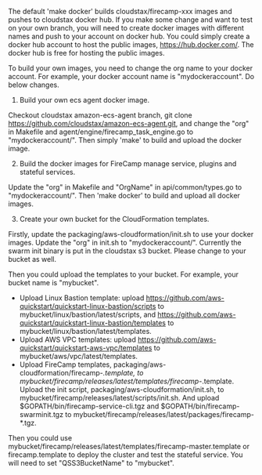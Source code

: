 The default 'make docker' builds cloudstax/firecamp-xxx images and pushes to cloudstax docker hub. If you make some change and want to test on your own branch, you will need to create docker images with different names and push to your account on docker hub. You could simply create a docker hub account to host the public images, https://hub.docker.com/. The docker hub is free for hosting the public images.

To build your own images, you need to change the org name to your docker account. For example, your docker account name is "mydockeraccount". Do below changes.

1. Build your own ecs agent docker image.

Checkout cloudstax amazon-ecs-agent branch, git clone https://github.com/cloudstax/amazon-ecs-agent.git, and change the "org" in Makefile and agent/engine/firecamp_task_engine.go to "mydockeraccount/". Then simply 'make' to build and upload the docker image.

2. Build the docker images for FireCamp manage service, plugins and stateful services.

Update the "org" in Makefile and "OrgName" in api/common/types.go to "mydockeraccount/". Then 'make docker' to build and upload all docker images.

3. Create your own bucket for the CloudFormation templates.

Firstly, update the packaging/aws-cloudformation/init.sh to use your docker images. Update the "org" in init.sh to "mydockeraccount/". Currently the swarm init binary is put in the cloudstax s3 bucket. Please change to your bucket as well.

Then you could upload the templates to your bucket. For example, your bucket name is "mybucket".
- Upload Linux Bastion template: upload https://github.com/aws-quickstart/quickstart-linux-bastion/scripts to mybucket/linux/bastion/latest/scripts, and https://github.com/aws-quickstart/quickstart-linux-bastion/templates to mybucket/linux/bastion/latest/templates.
- Upload AWS VPC templates: upload https://github.com/aws-quickstart/quickstart-aws-vpc/templates to mybucket/aws/vpc/latest/templates.
- Upload FireCamp templates, packaging/aws-cloudformation/firecamp-*.template, to mybucket/firecamp/releases/latest/templates/firecamp-*.template. Upload the init script, packaging/aws-cloudformation/init.sh, to mybucket/firecamp/releases/latest/scripts/init.sh. And upload $GOPATH/bin/firecamp-service-cli.tgz and $GOPATH/bin/firecamp-swarminit.tgz to mybucket/firecamp/releases/latest/packages/firecamp-*.tgz.

Then you could use mybucket/firecamp/releases/latest/templates/firecamp-master.template or firecamp.template to deploy the cluster and test the stateful service. You will need to set "QSS3BucketName" to "mybucket".
